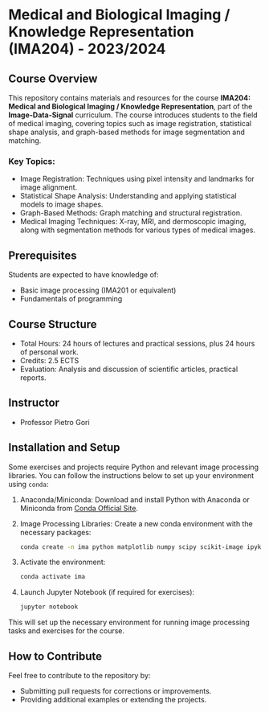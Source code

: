 # Medical and Biological Imaging / Knowledge Representation (IMA204) - 2023/2024

## Course Overview

This repository contains materials and resources for the course **IMA204: Medical and Biological Imaging / Knowledge Representation**, part of the **Image-Data-Signal** curriculum. The course introduces students to the field of medical imaging, covering topics such as image registration, statistical shape analysis, and graph-based methods for image segmentation and matching.

### Key Topics:

- Image Registration: Techniques using pixel intensity and landmarks for image alignment.
- Statistical Shape Analysis: Understanding and applying statistical models to image shapes.
- Graph-Based Methods: Graph matching and structural registration.
- Medical Imaging Techniques: X-ray, MRI, and dermoscopic imaging, along with segmentation methods for various types of medical images.

## Prerequisites

Students are expected to have knowledge of:
- Basic image processing (IMA201 or equivalent)
- Fundamentals of programming

## Course Structure

- Total Hours: 24 hours of lectures and practical sessions, plus 24 hours of personal work.
- Credits: 2.5 ECTS
- Evaluation: Analysis and discussion of scientific articles, practical reports.

## Instructor

- Professor Pietro Gori

## Installation and Setup

Some exercises and projects require Python and relevant image processing libraries. You can follow the instructions below to set up your environment using `conda`:

1. Anaconda/Miniconda: Download and install Python with Anaconda or Miniconda from [Conda Official Site](https://docs.conda.io/en/latest/).
2. Image Processing Libraries: Create a new conda environment with the necessary packages:
   ```bash
   conda create -n ima python matplotlib numpy scipy scikit-image ipykernel pandas scikit-learn jupyter tqdm bokeh opencv munkres
   ```
3. Activate the environment:
   ```bash
   conda activate ima
   ```

4. Launch Jupyter Notebook (if required for exercises):
   ```bash
   jupyter notebook
   ```

This will set up the necessary environment for running image processing tasks and exercises for the course.

## How to Contribute

Feel free to contribute to the repository by:
- Submitting pull requests for corrections or improvements.
- Providing additional examples or extending the projects.

